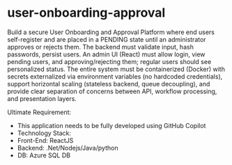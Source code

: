 # user-onboarding-approval

Build a secure User Onboarding and Approval Platform where end users self-register and are placed in a PENDING state until an administrator approves or rejects them. The backend must validate input, hash passwords, persist users. An admin UI (React) must allow login, view pending users, and approving/rejecting them; regular users should see personalized status. The entire system must be containerized (Docker) with secrets externalized via environment variables (no hardcoded credentials), support horizontal scaling (stateless backend, queue decoupling), and provide clear separation of concerns between API, workflow processing, and presentation layers.

Ultimate Requirement:

* This application needs to be fully developed using GitHub Copilot
* Technology Stack:
* Front-End: ReactJS
* Backend: .Net/Nodejs/Java/python
* DB: Azure SQL DB
